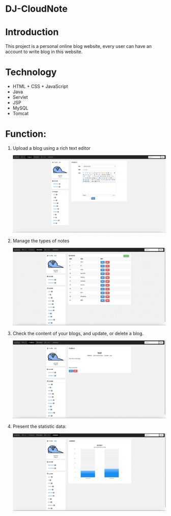# DJ-CloudNote

# Introduction

This project is a personal online blog website, every user can have an account to write blog in this website. 

# Technology

- HTML + CSS + JavaScript
- Java
- Servlet
- JSP
- MySQL
- Tomcat

# Function:

1. Upload a blog using a rich text editor

    ![DJ-CloudNote%20b6938bc3e8aa44c88c08f7738025976a/Untitled.png](README_img/Untitled.png)

2. Manage the types of notes

    ![DJ-CloudNote%20b6938bc3e8aa44c88c08f7738025976a/Untitled%201.png](README_img/Untitled%201.png)

3. Check the content of your blogs, and update, or delete a blog.

    ![DJ-CloudNote%20b6938bc3e8aa44c88c08f7738025976a/Untitled%202.png](README_img/Untitled%202.png)

4. Present the statistic data:

    ![DJ-CloudNote%20b6938bc3e8aa44c88c08f7738025976a/Untitled%203.png](README_img/Untitled%203.png)

